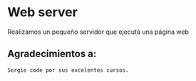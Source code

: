 # Web server 
Realizamos un pequeño servidor que ejecuta una página web
## Agradecimientos a:
	Sergie code por sus excelentes cursos. 